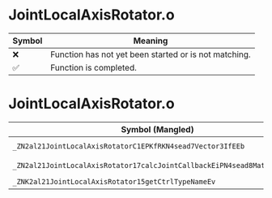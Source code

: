 # JointLocalAxisRotator.o
| Symbol | Meaning 
| ------------- | ------------- 
| :x: | Function has not yet been started or is not matching. 
| :white_check_mark: | Function is completed. 


# JointLocalAxisRotator.o
| Symbol (Mangled) | Symbol (Demangled) | Decompiled? |
| ------------- |  ------------- | ------------- |
| `_ZN2al21JointLocalAxisRotatorC1EPKfRKN4sead7Vector3IfEEb` | `al::JointLocalAxisRotator::JointLocalAxisRotator(float const*,sead::Vector3<float> const&,bool)` | :white_check_mark: |
| `_ZN2al21JointLocalAxisRotator17calcJointCallbackEiPN4sead8Matrix34IfEE` | `al::JointLocalAxisRotator::calcJointCallback(int,sead::Matrix34<float> *)` | :white_check_mark: |
| `_ZNK2al21JointLocalAxisRotator15getCtrlTypeNameEv` | `al::JointLocalAxisRotator::getCtrlTypeName(void)const` | :white_check_mark: |
